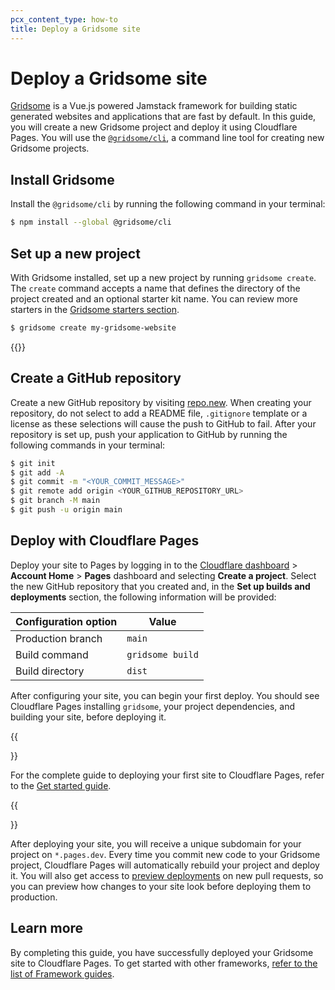```yaml
---
pcx_content_type: how-to
title: Deploy a Gridsome site
---
```


# Deploy a Gridsome site

[Gridsome](https://gridsome.org) is a Vue.js powered Jamstack framework for building static generated websites and applications that are fast by default. In this guide, you will create a new Gridsome project and deploy it using Cloudflare Pages. You will use the [`@gridsome/cli`](https://github.com/gridsome/gridsome/tree/master/packages/cli), a command line tool for creating new Gridsome projects.

## Install Gridsome

Install the `@gridsome/cli` by running the following command in your terminal:

```sh
$ npm install --global @gridsome/cli 
```

## Set up a new project

With Gridsome installed, set up a new project by running `gridsome create`. The `create` command accepts a name that defines the directory of the project created and an optional starter kit name. You can review more starters in the [Gridsome starters section](https://gridsome.org/docs/starters/).

```sh
$ gridsome create my-gridsome-website
```

{{<render file="_tutorials-before-you-start.md">}}

## Create a GitHub repository

Create a new GitHub repository by visiting [repo.new](https://repo.new). When creating your repository, do not select to add a README file, `.gitignore` template or a license as these selections will cause the push to GitHub to fail. After your repository is set up, push your application to GitHub by running the following commands in your terminal:

```sh
$ git init
$ git add -A
$ git commit -m "<YOUR_COMMIT_MESSAGE>"
$ git remote add origin <YOUR_GITHUB_REPOSITORY_URL>
$ git branch -M main
$ git push -u origin main
```

## Deploy with Cloudflare Pages

Deploy your site to Pages by logging in to the [Cloudflare dashboard](https://dash.cloudflare.com/) > **Account Home** > **Pages** dashboard and selecting **Create a project**. Select the new GitHub repository that you created and, in the **Set up builds and deployments** section, the following information will be provided:

<div>

| Configuration option | Value           |
| -------------------- | --------------- |
| Production branch    | `main`          |
| Build command        | `gridsome build` |
| Build directory      | `dist`          |

</div>

After configuring your site, you can begin your first deploy. You should see Cloudflare Pages installing `gridsome`, your project dependencies, and building your site, before deploying it.

{{<Aside type="note">}}

For the complete guide to deploying your first site to Cloudflare Pages, refer to the [Get started guide](/pages/get-started/).

{{</Aside>}}

After deploying your site, you will receive a unique subdomain for your project on `*.pages.dev`. Every time you commit new code to your Gridsome project, Cloudflare Pages will automatically rebuild your project and deploy it. You will also get access to [preview deployments](/pages/platform/preview-deployments/) on new pull requests, so you can preview how changes to your site look before deploying them to production.

## Learn more

By completing this guide, you have successfully deployed your Gridsome site to Cloudflare Pages. To get started with other frameworks, [refer to the list of Framework guides](/pages/framework-guides/).
